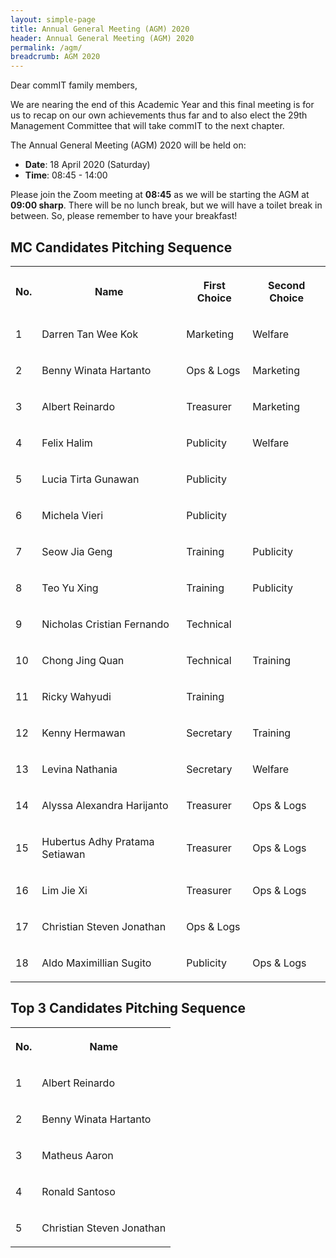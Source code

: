 ```yaml
---
layout: simple-page
title: Annual General Meeting (AGM) 2020
header: Annual General Meeting (AGM) 2020
permalink: /agm/
breadcrumb: AGM 2020
---
```


Dear commIT family members,

We are nearing the end of this Academic Year and this final meeting is for us to recap on our own achievements thus far and to also elect the 29th Management Committee that will take commIT to the next chapter.

The Annual General Meeting (AGM) 2020 will be held on:

* **Date**: 18 April 2020 (Saturday)
* **Time**: 08:45 - 14:00

Please join the Zoom meeting at **08:45** as we will be starting the AGM at **09:00 sharp**. There will be no lunch break, but we will have a toilet break in between. So, please remember to have your breakfast!

## MC Candidates Pitching Sequence
<table>
    <tbody>
        <tr>
            <th>
                <p>No.</p>
            </th>
            <th>
                <p>Name</p>
            </th>
            <th>
                <p>First Choice</p>
            </th>
            <th>
                <p>Second Choice</p>
            </th>
        </tr>
        <tr>
                <td>
                    <p>1</p>
                </td>
                <td>
                    <p>Darren Tan Wee Kok</p>
                </td>
                <td>
                    <p>Marketing</p>
                </td>
                <td>
                    <p>Welfare</p>
                </td>
            </tr>
            <tr>
                <td>
                    <p>2</p>
                </td>
                <td>
                    <p>Benny Winata Hartanto</p>
                </td>
                <td>
                    <p>Ops &amp; Logs</p>
                </td>
                <td>
                    <p>Marketing</p>
                </td>
            </tr>
            <tr>
                <td>
                    <p>3</p>
                </td>
                <td>
                    <p>Albert Reinardo</p>
                </td>
                <td>
                    <p>Treasurer</p>
                </td>
                <td>
                    <p>Marketing</p>
                </td>
            </tr>
            <tr>
                <td>
                    <p>4</p>
                </td>
                <td>
                    <p>Felix Halim</p>
                </td>
                <td>
                    <p>Publicity</p>
                </td>
                <td>
                    <p>Welfare</p>
                </td>
            </tr>
            <tr>
                <td>
                    <p>5</p>
                </td>
                <td>
                    <p>Lucia Tirta Gunawan</p>
                </td>
                <td>
                    <p>Publicity</p>
                </td>
                <td>
                    <p></p>
                </td>
            </tr>
            <tr>
                <td>
                    <p>6</p>
                </td>
                <td>
                    <p>Michela Vieri</p>
                </td>
                <td>
                    <p>Publicity</p>
                </td>
                <td>
                    <p></p>
                </td>
            </tr>
            <tr>
                <td>
                    <p>7</p>
                </td>
                <td>
                    <p>Seow Jia Geng</p>
                </td>
                <td>
                    <p>Training</p>
                </td>
                <td>
                    <p>Publicity</p>
                </td>
            </tr>
            <tr>
                <td>
                    <p>8</p>
                </td>
                <td>
                    <p>Teo Yu Xing</p>
                </td>
                <td>
                    <p>Training</p>
                </td>
                <td>
                    <p>Publicity</p>
                </td>
            </tr>
            <tr>
                <td>
                    <p>9</p>
                </td>
                <td>
                    <p>Nicholas Cristian Fernando</p>
                </td>
                <td>
                    <p>Technical</p>
                </td>
                <td>
                    <p></p>
                </td>
            </tr>
            <tr>
                <td>
                    <p>10</p>
                </td>
                <td>
                    <p>Chong Jing Quan</p>
                </td>
                <td>
                    <p>Technical</p>
                </td>
                <td>
                    <p>Training</p>
                </td>
            </tr>
            <tr>
                <td>
                    <p>11</p>
                </td>
                <td>
                    <p>Ricky Wahyudi</p>
                </td>
                <td>
                    <p>Training</p>
                </td>
                <td>
                    <p></p>
                </td>
            </tr>
            <tr>
                <td>
                    <p>12</p>
                </td>
                <td>
                    <p>Kenny Hermawan</p>
                </td>
                <td>
                    <p>Secretary</p>
                </td>
                <td>
                    <p>Training</p>
                </td>
            </tr>
            <tr>
                <td>
                    <p>13</p>
                </td>
                <td>
                    <p>Levina Nathania</p>
                </td>
                <td>
                    <p>Secretary</p>
                </td>
                <td>
                    <p>Welfare</p>
                </td>
            </tr>
            <tr>
                <td>
                    <p>14</p>
                </td>
                <td>
                    <p>Alyssa Alexandra Harijanto</p>
                </td>
                <td>
                    <p>Treasurer</p>
                </td>
                <td>
                    <p>Ops &amp; Logs</p>
                </td>
            </tr>
            <tr>
                <td>
                    <p>15</p>
                </td>
                <td>
                    <p>Hubertus Adhy Pratama Setiawan</p>
                </td>
                <td>
                    <p>Treasurer</p>
                </td>
                <td>
                    <p>Ops &amp; Logs</p>
                </td>
            </tr>
            <tr>
                <td>
                    <p>16</p>
                </td>
                <td>
                    <p>Lim Jie Xi</p>
                </td>
                <td>
                    <p>Treasurer</p>
                </td>
                <td>
                    <p>Ops &amp; Logs</p>
                </td>
            </tr>
            <tr>
                <td>
                    <p>17</p>
                </td>
                <td>
                    <p>Christian Steven Jonathan</p>
                </td>
                <td>
                    <p>Ops &amp; Logs</p>
                </td>
                <td>
                    <p></p>
                </td>
            </tr>
            <tr>
                <td>
                    <p>18</p>
                </td>
                <td>
                    <p>Aldo Maximillian Sugito</p>
                </td>
                <td>
                    <p>Publicity</p>
                </td>
                <td>
                    <p>Ops &amp; Logs</p>
                </td>
            </tr>
    </tbody>
</table>

## Top 3 Candidates Pitching Sequence
<table>
    <tbody>
        <tr>
            <th>
                <p>No.</p>
            </th>
            <th>
                <p>Name</p>
            </th>
        </tr>
        <tr>
            <td>
                <p>1</p>
            </td>
            <td>
                <p>Albert Reinardo</p>
            </td>
        </tr>
        <tr>
            <td>
                <p>2</p>
            </td>
            <td>
                <p>Benny Winata Hartanto</p>
            </td>
        </tr>
        <tr>
            <td>
                <p>3</p>
            </td>
            <td>
                <p>Matheus Aaron</p>
            </td>
        </tr>
        <tr>
            <td>
                <p>4</p>
            </td>
            <td>
                <p>Ronald Santoso</p>
            </td>
        </tr>
        <tr>
            <td>
                <p>5</p>
            </td>
            <td>
                <p>Christian Steven Jonathan</p>
            </td>
        </tr>
    </tbody>
</table>
